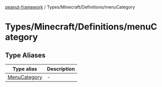 [peanut-framework](../../../../modules.md) / Types/Minecraft/Definitions/menuCategory

# Types/Minecraft/Definitions/menuCategory

## Type Aliases

| Type alias | Description |
| ------ | ------ |
| [MenuCategory](type-aliases/MenuCategory.md) | - |
